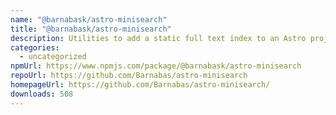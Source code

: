 ```yaml
---
name: "@barnabask/astro-minisearch"
title: "@barnabask/astro-minisearch"
description: Utilities to add a static full text index to an Astro project
categories:
  - uncategorized
npmUrl: https://www.npmjs.com/package/@barnabask/astro-minisearch
repoUrl: https://github.com/Barnabas/astro-minisearch
homepageUrl: https://github.com/Barnabas/astro-minisearch/
downloads: 508
---
```

